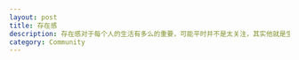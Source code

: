 ```yaml
---
layout: post
title: 存在感
description: 存在感对于每个人的生活有多么的重要，可能平时并不是太关注，其实他就是生活的全部
category: Community
---
```






[zihaolucky]:    http://zihaolucky.github.io  "zihaolucky"
